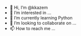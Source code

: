 - 👋 Hi, I’m @kkazem
- 👀 I’m interested in ...
- 🌱 I’m currently learning Python
- 💞️ I’m looking to collaborate on ...
- 📫 How to reach me ...

<!---
kkazem/kkazem is a ✨ special ✨ repository because its `README.md` (this file) appears on your GitHub profile.
You can click the Preview link to take a look at your changes.
--
